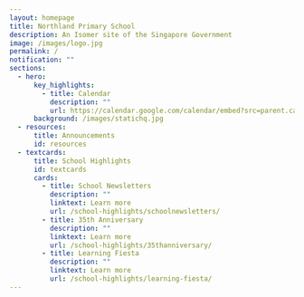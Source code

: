 ```yaml
---
layout: homepage
title: Northland Primary School
description: An Isomer site of the Singapore Government
image: /images/logo.jpg
permalink: /
notification: ""
sections:
  - hero:
      key_highlights:
        - title: Calendar
          description: ""
          url: https://calendar.google.com/calendar/embed?src=parent.calendar%40nps.edu.sg&ctz=Asia%2FSingapore
      background: /images/statichq.jpg
  - resources:
      title: Announcements
      id: resources
  - textcards:
      title: School Highlights
      id: textcards
      cards:
        - title: School Newsletters
          description: ""
          linktext: Learn more
          url: /school-highlights/schoolnewsletters/
        - title: 35th Anniversary
          description: ""
          linktext: Learn more
          url: /school-highlights/35thanniversary/
        - title: Learning Fiesta
          description: ""
          linktext: Learn more
          url: /school-highlights/learning-fiesta/
---
```

